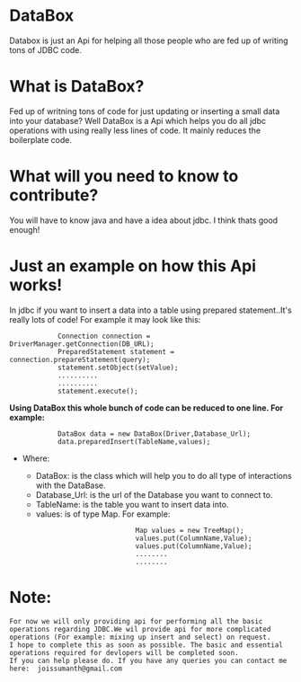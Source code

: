 # DataBox
Databox is just an Api for helping all those people who are fed up of writing tons of JDBC code.

# What is DataBox?
Fed up of writning tons of code for just updating or inserting a small data into your database? Well DataBox is a Api which helps you do all jdbc operations with using really less lines of code. It mainly reduces the boilerplate code.

# What will you need to know to contribute?
You will have to know java and have a idea about jdbc. I think thats good enough!

# Just an example on how this Api works!
  In jdbc if you want to insert a data into a table using prepared statement..It's really lots of code! For example it may look like this:
   ```
               Connection connection = DriverManager.getConnection(DB_URL);
               PreparedStatement statement = connection.prepareStatement(query);
               statement.setObject(setValue);
               ..........
               ..........
               statement.execute();
  ```
**Using DataBox this whole bunch of code can be reduced to one line. For example:**
  ```
              DataBox data = new DataBox(Driver,Database_Url);
              data.preparedInsert(TableName,values);
  ```
 
* Where:
  * DataBox: is the class which will help you to do all type of interactions with the DataBase.
  * Database_Url: is the url of the Database you want to connect to.
  * TableName: is the table you want to insert data into.
  * values: is of type Map. For example:
                               
   ```
                               Map values = new TreeMap();
                               values.put(ColumnName,Value);
                               values.put(ColumnName,Value);
                               ........
                               ........
  ```
                               
# Note:
    For now we will only providing api for performing all the basic operations regarding JDBC.We wil provide api for more complicated operations (For example: mixing up insert and select) on request.
    I hope to complete this as soon as possible. The basic and essential operations required for devlopers will be completed soon.
    If you can help please do. If you have any queries you can contact me here:  joissumanth@gmail.com
            
